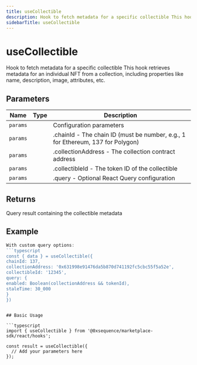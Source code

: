 ```yaml
---
title: useCollectible
description: Hook to fetch metadata for a specific collectible This hook retrieves metadata for an individual NFT from a collection, including properties like name, description, image, attributes, etc.
sidebarTitle: useCollectible
---
```


# useCollectible

Hook to fetch metadata for a specific collectible This hook retrieves metadata for an individual NFT from a collection, including properties like name, description, image, attributes, etc.

## Parameters

| Name | Type | Description |
|------|------|-------------|
| `params` |  | Configuration parameters |
| `params` |  | .chainId - The chain ID (must be number, e.g., 1 for Ethereum, 137 for Polygon) |
| `params` |  | .collectionAddress - The collection contract address |
| `params` |  | .collectibleId - The token ID of the collectible |
| `params` |  | .query - Optional React Query configuration |

## Returns

Query result containing the collectible metadata

## Example

```typescript
With custom query options:
```typescript
const { data } = useCollectible({
chainId: 137,
collectionAddress: '0x631998e91476da5b870d741192fc5cbc55f5a52e',
collectibleId: '12345',
query: {
enabled: Boolean(collectionAddress && tokenId),
staleTime: 30_000
}
})
```
```

## Basic Usage

```typescript
import { useCollectible } from '@0xsequence/marketplace-sdk/react/hooks';

const result = useCollectible({
  // Add your parameters here
});
```

